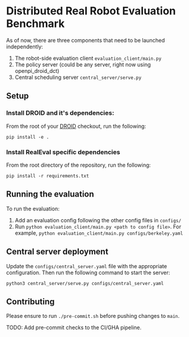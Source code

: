 # Distributed Real Robot Evaluation Benchmark

As of now, there are three components that need to be launched independently:
1. The robot-side evaluation client `evaluation_client/main.py`
2. The policy server (could be any server, right now using openpi_droid_dct)
3. Central scheduling server `central_server/serve.py`

## Setup

### Install DROID and it's dependencies:

From the root of your [DROID](https://github.com/droid-dataset/droid) checkout, run the following:

```shell
pip install -e .
```

### Install RealEval specific dependencies

From the root directory of the repository, run the following:

```shell
pip install -r requirements.txt
```

## Running the evaluation

To run the evaluation:
1. Add an evaluation config following the other config files in `configs/`
2. Run `python evaluation_client/main.py <path to config file>`. For example, `python evaluation_client/main.py configs/berkeley.yaml`

## Central server deployment

Update the `configs/central_server.yaml` file with the appropriate configuration. Then run the following command to start the server:

```shell
python3 central_server/serve.py configs/central_server.yaml
```

## Contributing

Please ensure to run `./pre-commit.sh` before pushing changes to `main`.

TODO: Add pre-commit checks to the CI/GHA pipeline.
